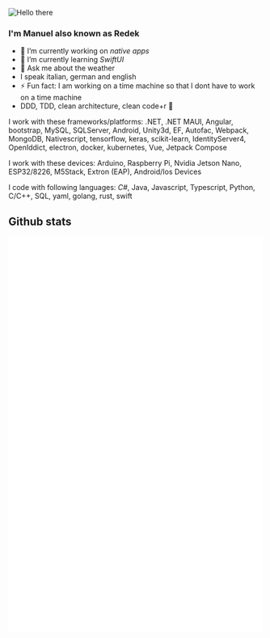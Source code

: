 ![Hello there](https://media.tenor.com/p5q73vRBB5sAAAAC/obiwan-hellothere.gif)

### I'm Manuel also known as Redek

- 🔭 I’m currently working on *native apps*
- 🌱 I’m currently learning *SwiftUI*
- 💬 Ask me about the weather
- I speak italian, german and english
- ⚡ Fun fact: I am working on a time machine so that I dont have to work on a time machine
- DDD, TDD, clean architecture, clean code+r 🤟

I work with these frameworks/platforms: .NET, .NET MAUI, Angular, bootstrap, MySQL, SQLServer, Android, Unity3d, EF, Autofac, Webpack, MongoDB, Nativescript, tensorflow, keras, scikit-learn, IdentityServer4, OpenIddict, electron, docker, kubernetes, Vue, Jetpack Compose

I work with these devices: Arduino, Raspberry Pi, Nvidia Jetson Nano, ESP32/8226, M5Stack, Extron (EAP), Android/Ios Devices

I code with following languages: *C#*, Java, Javascript, Typescript, Python, C/C++, SQL, yaml, golang, rust, swift


## Github stats
![Redek's github stats](https://github.com/redek91/redek91/blob/main/github-metrics.svg)

